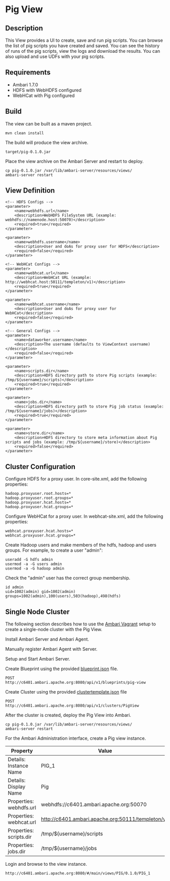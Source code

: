 <!---
Licensed to the Apache Software Foundation (ASF) under one or more
contributor license agreements.  See the NOTICE file distributed with
this work for additional information regarding copyright ownership.
The ASF licenses this file to You under the Apache License, Version 2.0
(the "License"); you may not use this file except in compliance with
the License.  You may obtain a copy of the License at [http://www.apache.org/licenses/LICENSE-2.0](http://www.apache.org/licenses/LICENSE-2.0)

Unless required by applicable law or agreed to in writing, software
distributed under the License is distributed on an "AS IS" BASIS,
WITHOUT WARRANTIES OR CONDITIONS OF ANY KIND, either express or implied.
See the License for the specific language governing permissions and
limitations under the License.
-->

Pig View
============

Description
-----
This View provides a UI to create, save and run pig scripts. You can browse the list of pig scripts you have created and saved.
You can see the history of runs of the pig scripts, view the logs and download the results. You can also upload and use
UDFs with your pig scripts.

Requirements
-----

- Ambari 1.7.0
- HDFS with WebHDFS configured
- WebHCat with Pig configured

Build
-----

The view can be built as a maven project.

    mvn clean install

The build will produce the view archive.

    target/pig-0.1.0.jar

Place the view archive on the Ambari Server and restart to deploy.    

    cp pig-0.1.0.jar /var/lib/ambari-server/resources/views/
    ambari-server restart

View Definition
-----

    <!-- HDFS Configs -->
    <parameter>
        <name>webhdfs.url</name>
        <description>WebHDFS FileSystem URL (example: webhdfs://namenode.host:50070)</description>
        <required>true</required>
    </parameter>

    <parameter>
        <name>webhdfs.username</name>
        <description>User and doAs for proxy user for HDFS</description>
        <required>false</required>
    </parameter>

    <!-- WebHCat Configs -->
    <parameter>
        <name>webhcat.url</name>
        <description>WebHCat URL (example: http://webhcat.host:50111/templeton/v1)</description>
        <required>true</required>
    </parameter>

    <parameter>
        <name>webhcat.username</name>
        <description>User and doAs for proxy user for WebHCat</description>
        <required>false</required>
    </parameter>

    <!-- General Configs -->
    <parameter>
        <name>dataworker.username</name>
        <description>The username (defaults to ViewContext username)</description>
        <required>false</required>
    </parameter>

    <parameter>
        <name>scripts.dir</name>
        <description>HDFS directory path to store Pig scripts (example: /tmp/${username}/scripts)</description>
        <required>true</required>
    </parameter>

    <parameter>
        <name>jobs.dir</name>
        <description>HDFS directory path to store Pig job status (example: /tmp/${username}/jobs)</description>
        <required>true</required>
    </parameter>

    <parameter>
        <name>store.dir</name>
        <description>HDFS directory to store meta information about Pig scripts and jobs (example: /tmp/${username}/store)</description>
        <required>false</required>
    </parameter>

Cluster Configuration
-----
Configure HDFS for a proxy user. In core-site.xml, add the following properties:

    hadoop.proxyuser.root.hosts=*
    hadoop.proxyuser.root.groups=*
    hadoop.proxyuser.hcat.hosts=*
    hadoop.proxyuser.hcat.groups=*

Configure WebHCat for a proxy user. In webhcat-site.xml, add the following properties:

    webhcat.proxyuser.hcat.hosts=*
    webhcat.proxyuser.hcat.groups=*

Create Hadoop users and make members of the hdfs, hadoop and users groups. For example, to create a user "admin": 

    useradd -G hdfs admin
    usermod -a -G users admin
    usermod -a -G hadoop admin

Check the "admin" user has the correct group membership.

    id admin
    uid=1002(admin) gid=1002(admin) groups=1002(admin),100(users),503(hadoop),498(hdfs)


Single Node Cluster
-----

The following section describes how to use the [Ambari Vagrant](https://cwiki.apache.org/confluence/display/AMBARI/Quick+Start+Guide) setup to create a single-node cluster with the Pig View. 

Install Ambari Server and Ambari Agent.

Manually register Ambari Agent with Server.

Setup and Start Ambari Server.

Create Blueprint using the provided [blueprint.json](blueprint.json) file.
  
    POST
    http://c6401.ambari.apache.org:8080/api/v1/blueprints/pig-view

Create Cluster using the provided [clustertemplate.json](clustertemplate.json) file
    
    POST
    http://c6401.ambari.apache.org:8080/api/v1/clusters/PigView

After the cluster is created, deploy the Pig View into Ambari.

    cp pig-0.1.0.jar /var/lib/ambari-server/resources/views/
    ambari-server restart

For the Ambari Administration interface, create a Pig view instance.

|Property|Value|
|---|---|
| Details: Instance Name | PIG_1 |
| Details: Display Name | Pig |
| Properties: webhdfs.url | webhdfs://c6401.ambari.apache.org:50070 |
| Properties: webhcat.url | http://c6401.ambari.apache.org:50111/templeton/v1 |
| Properties: scripts.dir | /tmp/${username}/scripts |
| Properties: jobs.dir | /tmp/${username}/jobs |

Login and browse to the view instance.

    http://c6401.ambari.apache.org:8080/#/main/views/PIG/0.1.0/PIG_1

